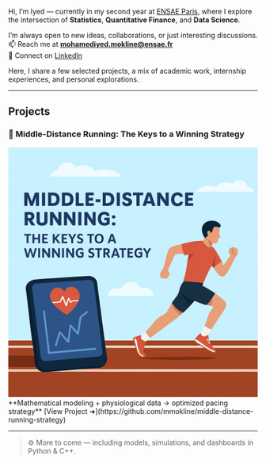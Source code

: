 Hi, I’m Iyed — currently in my second year at [ENSAE Paris](https://www.ensae.fr), where I explore the intersection of **Statistics**, **Quantitative Finance**, and **Data Science**.

I’m always open to new ideas, collaborations, or just interesting discussions.  
📫 Reach me at **mohamediyed.mokline@ensae.fr**  
🔗 Connect on [LinkedIn](https://www.linkedin.com/in/mohamed-iyed-mokline-2432b132a/)

Here, I share a few selected projects, a mix of academic work, internship experiences, and personal explorations.

---

## Projects

### 🏃 Middle-Distance Running: The Keys to a Winning Strategy  
<img src="./photo.png" alt="Middle Distance Running" width="600"/>
**Mathematical modeling + physiological data → optimized pacing strategy**  
[View Project ➜](https://github.com/mmokline/middle-distance-running-strategy)

---

> ⚙️ More to come — including models, simulations, and dashboards in Python & C++.
